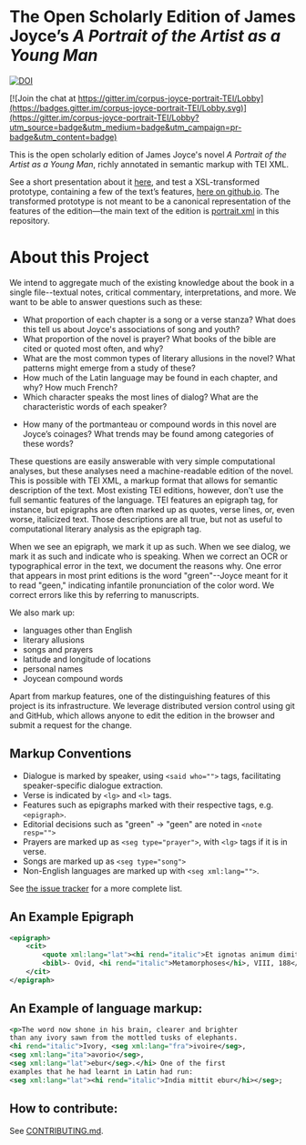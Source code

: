 # The Open Scholarly Edition of James Joyce’s _A Portrait of the Artist as a Young Man_

[![DOI](https://zenodo.org/badge/35376693.svg)](https://zenodo.org/badge/latestdoi/35376693)

[![Join the chat at https://gitter.im/corpus-joyce-portrait-TEI/Lobby](https://badges.gitter.im/corpus-joyce-portrait-TEI/Lobby.svg)](https://gitter.im/corpus-joyce-portrait-TEI/Lobby?utm_source=badge&utm_medium=badge&utm_campaign=pr-badge&utm_content=badge)


This is the open scholarly edition of James Joyce's novel _A Portrait of the Artist as a Young Man_, richly annotated in semantic markup with TEI XML. 

See a short presentation about it [here](http://jonreeve.com/presentations/portrait-xml/), and test a XSL-transformed prototype, containing a few of the text’s features, [here on github.io](http://jonathanreeve.github.io/corpus-joyce-portrait-TEI/). The transformed prototype is not meant to be a canonical representation of the features of the edition—the main text of the edition is [portrait.xml](https://github.com/JonathanReeve/corpus-joyce-portrait-TEI/blob/gh-pages/portrait.xml) in this repository.

# About this Project

We intend to aggregate much of the existing knowledge about the book in a single file--textual notes, critical commentary, interpretations, and more. We want to be able to answer questions such as these:
 * What proportion of each chapter is a song or a verse stanza? What does this tell us about Joyce's associations of song and youth? 
 * What proportion of the novel is prayer? What books of the bible are cited or quoted most often, and why?
 * What are the most common types of literary allusions in the novel? What patterns might emerge from a study of these? 
 * How much of the Latin language may be found in each chapter, and why? How much French?
 * Which character speaks the most lines of dialog? What are the characteristic words of each speaker? 
 - How many of the portmanteau or compound words in this novel are Joyce’s coinages? What trends may be found among categories of these words?

These questions are easily answerable with very simple computational analyses, but these analyses need a machine-readable edition of the novel. This is possible with TEI XML, a markup format that allows for semantic description of the text. Most existing TEI editions, however, don't use the full semantic features of the language. TEI features an epigraph tag, for instance, but epigraphs are often marked up as quotes, verse lines, or, even worse, italicized text. Those descriptions are all true, but not as useful to computational literary analysis as the epigraph tag. 

When we see an epigraph, we mark it up as such. When we see dialog, we mark it as such and indicate who is speaking. When we correct an OCR or typographical error in the text, we document the reasons why. One error that appears in most print editions is the word "green"--Joyce meant for it to read "geen," indicating infantile pronunciation of the color word. We correct errors like this by referring to manuscripts.

We also mark up:  
 - languages other than English
 - literary allusions
 - songs and prayers
 - latitude and longitude of locations 
 - personal names
 - Joycean compound words

Apart from markup features, one of the distinguishing features of this project is its infrastructure. We leverage distributed version control using git and GitHub, which allows anyone to edit the edition in the browser and submit a request for the change.  

## Markup Conventions
 * Dialogue is marked by speaker, using `<said who="">` tags, facilitating speaker-specific dialogue extraction. 
 * Verse is indicated by `<lg>` and `<l>` tags. 
 * Features such as epigraphs marked with their respective tags, e.g. `<epigraph>`.  
 * Editorial decisions such as "green" -> "geen" are noted in `<note resp="">`
 * Prayers are marked up as `<seg type="prayer">`, with `<lg>` tags if it is in verse. 
 * Songs are marked up as `<seg type="song">`
 * Non-English languages are marked up with `<seg xml:lang="">`. 

See [the issue tracker](https://github.com/JonathanReeve/corpus-joyce-portrait-TEI/issues) for a more complete list. 

## An Example Epigraph 

```xml
<epigraph>
    <cit> 
        <quote xml:lang="lat"><hi rend="italic">Et ignotas animum dimittit in artes.</hi></quote> 
        <bibl>- Ovid, <hi rend="italic">Metamorphoses</hi>, VIII, 188</bibl> 
    </cit> 
</epigraph>
```

## An Example of language markup: 

```xml
<p>The word now shone in his brain, clearer and brighter 
than any ivory sawn from the mottled tusks of elephants. 
<hi rend="italic">Ivory, <seg xml:lang="fra">ivoire</seg>, 
<seg xml:lang="ita">avorio</seg>, 
<seg xml:lang="lat">ebur</seg>.</hi> One of the first 
examples that he had learnt in Latin had run: 
<seg xml:lang="lat"><hi rend="italic">India mittit ebur</hi></seg>; 
```

## How to contribute:

See [CONTRIBUTING.md](https://github.com/JonathanReeve/corpus-joyce-portrait-TEI/blob/gh-pages/CONTRIBUTING.md). 

